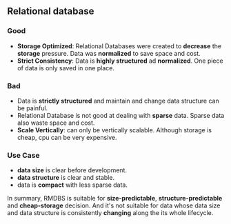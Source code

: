 ## Relational database

### Good
- **Storage Optimized**: Relational Databases were created to **decrease** the **storage** pressure. Data was **normalized** to save space and cost.
- **Strict Consistency**: Data is **highly structured** ad **normalized**. One piece of data is only saved in one place.

### Bad
- Data is **strictly structured** and maintain and change data structure can be painful.
- Relational Database is not good at dealing with **sparse** data. Sparse data also waste space and cost. 
- **Scale Vertically**: can only be vertically scalable. Although storage is cheap, cpu can be very expensive.


### Use Case
- **data size** is clear before development.
- **data structure** is clear and stable.
- data is **compact** with less sparse data.

In summary, RMDBS is suitable for **size-predictable**, **structure-predictable** and **cheap-storage** decision. And it's not suitable for data whose data size and data structure is consistently **changing** along the its whole lifecycle. 
